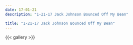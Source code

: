 ```yaml
---
date: 17-01-21
description: "1-21-17 Jack Johnson Bounced Off My Bean"

title: "1-21-17 Jack Johnson Bounced Off My Bean"
---
```

{{< gallery >}}
